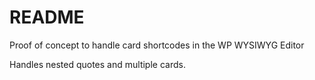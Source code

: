 # README #

Proof of concept to handle card shortcodes in the WP WYSIWYG Editor

Handles nested quotes and multiple cards.